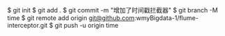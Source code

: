 
$ git init
$ git add .
$ git commit -m "增加了时间戳拦截器"
$ git branch -M time
$ git remote add origin git@github.com:wmyBigdata-1/flume-interceptor.git
$ git push -u origin time
